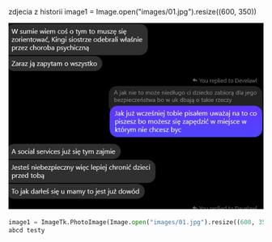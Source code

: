 [category]: <> (zdjecia)
[date]: <> (2024/12/28)
[title]: <> (zdjecia)

zdjecia z historii
image1 = Image.open("images/01.jpg").resize((600, 350))

![ewe](images/01.jpg)

```python
image1 = ImageTk.PhotoImage(Image.open("images/01.jpg").resize((600, 350)))
abcd testy


```